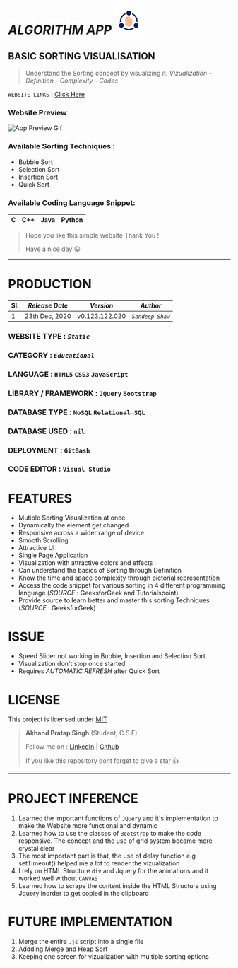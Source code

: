 # *_ALGORITHM APP_*  ![App Icon](images/icon-small.png)  

## BASIC SORTING VISUALISATION
> Understand the Sorting concept by visualizing it.
> *Vizualization* _-_ *Definition* _-_ *Complexity* _-_ *Codes*

` WEBSITE LINKS ` : [Click Here](https://sandeep-shaw10.github.io/Algorithm_App/ "Algorithm App")

### Website Preview
![App Preview Gif](images/Algorithm_App.gif)

### Available Sorting Techniques :
  * Bubble Sort
  * Selection Sort
  * Insertion Sort
  * Quick Sort

### Available Coding Language Snippet:
| C | C++ | Java | Python |
|---|-----|------|--------|
  
> Hope you like this simple website
> Thank You ! 
>
>Have a nice day &#128512;

---

# PRODUCTION 
|Sl.| _Release Date_ | _Version_    | _Author_ |
|---|----------------|--------------|----------|
|1  |23th Dec, 2020  |v0.123.122.020|*`Sandeep Shaw`*|


### WEBSITE TYPE : _*`Static`*_

### CATEGORY : _`Educational`_

### LANGUAGE :  `HTML5` `CSS3` `JavaScript`

### LIBRARY / FRAMEWORK : `JQuery` `Bootstrap`

### DATABASE TYPE : ~~`NoSQL`~~ ~~`Relational SQL`~~

### DATABASE USED : `nil`

### DEPLOYMENT : `GitBash`

### CODE EDITOR : `Visual Studio`

# FEATURES
  * Mutiple Sorting Visualization at once
  * Dynamically the element get changed
  * Responsive across a wider range of device
  * Smooth Scrolling
  * Attractive UI
  * Single Page Application
  * Visualization with attractive colors and effects
  * Can understand the basics of Sorting through Definition
  * Know the time and space complexity through pictorial representation
  * Access the code snippet for various sorting in 4 different programming language (*_SOURCE_* : GeeksforGeek and Tutorialspoint)
  * Provide source to learn better and master this sorting Techniques (*_SOURCE_* : GeeksforGeek)


# ISSUE
  * Speed Slider not working in Bubble, Insertion and Selection Sort
  * Visualization don't stop once started
  * Requires _AUTOMATIC REFRESH_ after Quick Sort


# LICENSE
This project is licensed under [MIT](LICENSE.txt "View License")

> __Akhand Pratap Singh__
>(Student, C.S.E)
>
>Follow me on :
>[LinkedIn](https://www.linkedin.com/in/akhand-pratap-singh-9b0360188/) |
>[Github](https://github.com/AkhandPratap7Singh7)
>
>If you like this repository dont forget to give a star &#128077;


---


# PROJECT INFERENCE
  1. Learned the important functions of `JQuery` and it's implementation to make the Website more functional and dynamic
  2. Learned how to use the classes of `Bootstrap` to make the code responsive. The concept and the use of grid system became more crystal clear
  3. The most important part is that, the use of delay function e.g setTimeout() helped me a lot to render the vizualization
  4. I rely on HTML Structure `div` and Jquery for the animations and it worked well without `CANVAS`
  5. Learned how to scrape the content inside the HTML Structure using Jquery inorder to get copied in the clipboard

# FUTURE IMPLEMENTATION
  1. Merge the entire `.js` script into a single file
  2. Addding Merge and Heap Sort
  3. Keeping one screen for vizualization with multiple sorting options

